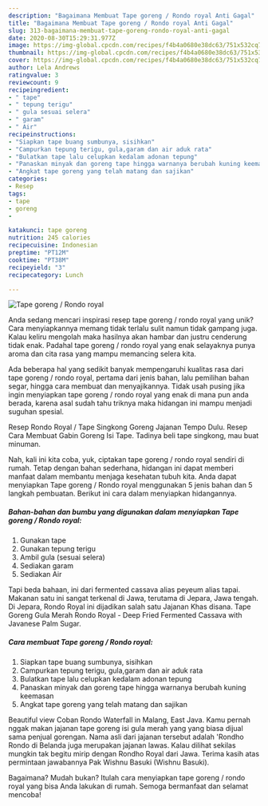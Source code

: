 ```yaml
---
description: "Bagaimana Membuat Tape goreng / Rondo royal Anti Gagal"
title: "Bagaimana Membuat Tape goreng / Rondo royal Anti Gagal"
slug: 313-bagaimana-membuat-tape-goreng-rondo-royal-anti-gagal
date: 2020-08-30T15:29:31.977Z
image: https://img-global.cpcdn.com/recipes/f4b4a0680e38dc63/751x532cq70/tape-goreng-rondo-royal-foto-resep-utama.jpg
thumbnail: https://img-global.cpcdn.com/recipes/f4b4a0680e38dc63/751x532cq70/tape-goreng-rondo-royal-foto-resep-utama.jpg
cover: https://img-global.cpcdn.com/recipes/f4b4a0680e38dc63/751x532cq70/tape-goreng-rondo-royal-foto-resep-utama.jpg
author: Lela Andrews
ratingvalue: 3
reviewcount: 9
recipeingredient:
- " tape"
- " tepung terigu"
- " gula sesuai selera"
- " garam"
- " Air"
recipeinstructions:
- "Siapkan tape buang sumbunya, sisihkan"
- "Campurkan tepung terigu, gula,garam dan air aduk rata"
- "Bulatkan tape lalu celupkan kedalam adonan tepung"
- "Panaskan minyak dan goreng tape hingga warnanya berubah kuning keemasan"
- "Angkat tape goreng yang telah matang dan sajikan"
categories:
- Resep
tags:
- tape
- goreng
- 

katakunci: tape goreng  
nutrition: 245 calories
recipecuisine: Indonesian
preptime: "PT12M"
cooktime: "PT38M"
recipeyield: "3"
recipecategory: Lunch

---
```



![Tape goreng / Rondo royal](https://img-global.cpcdn.com/recipes/f4b4a0680e38dc63/751x532cq70/tape-goreng-rondo-royal-foto-resep-utama.jpg)

Anda sedang mencari inspirasi resep tape goreng / rondo royal yang unik? Cara menyiapkannya memang tidak terlalu sulit namun tidak gampang juga. Kalau keliru mengolah maka hasilnya akan hambar dan justru cenderung tidak enak. Padahal tape goreng / rondo royal yang enak selayaknya punya aroma dan cita rasa yang mampu memancing selera kita.

Ada beberapa hal yang sedikit banyak mempengaruhi kualitas rasa dari tape goreng / rondo royal, pertama dari jenis bahan, lalu pemilihan bahan segar, hingga cara membuat dan menyajikannya. Tidak usah pusing jika ingin menyiapkan tape goreng / rondo royal yang enak di mana pun anda berada, karena asal sudah tahu triknya maka hidangan ini mampu menjadi suguhan spesial.

Resep Rondo Royal / Tape Singkong Goreng Jajanan Tempo Dulu. Resep Cara Membuat Gabin Goreng Isi Tape. Tadinya beli tape singkong, mau buat minuman.


Nah, kali ini kita coba, yuk, ciptakan tape goreng / rondo royal sendiri di rumah. Tetap dengan bahan sederhana, hidangan ini dapat memberi manfaat dalam membantu menjaga kesehatan tubuh kita. Anda dapat menyiapkan Tape goreng / Rondo royal menggunakan 5 jenis bahan dan 5 langkah pembuatan. Berikut ini cara dalam menyiapkan hidangannya.

<!--inarticleads1-->

##### Bahan-bahan dan bumbu yang digunakan dalam menyiapkan Tape goreng / Rondo royal:

1. Gunakan  tape
1. Gunakan  tepung terigu
1. Ambil  gula (sesuai selera)
1. Sediakan  garam
1. Sediakan  Air


Tapi beda bahaan, ini dari fermented cassava alias peyeum alias tapai. Makanan satu ini sangat terkenal di Jawa, terutama di Jepara, Jawa tengah. Di Jepara, Rondo Royal ini dijadikan salah satu Jajanan Khas disana. Tape Goreng Gula Merah Rondo Royal - Deep Fried Fermented Cassava with Javanese Palm Sugar. 

<!--inarticleads2-->

##### Cara membuat Tape goreng / Rondo royal:

1. Siapkan tape buang sumbunya, sisihkan
1. Campurkan tepung terigu, gula,garam dan air aduk rata
1. Bulatkan tape lalu celupkan kedalam adonan tepung
1. Panaskan minyak dan goreng tape hingga warnanya berubah kuning keemasan
1. Angkat tape goreng yang telah matang dan sajikan


Beautiful view Coban Rondo Waterfall in Malang, East Java. Kamu pernah nggak makan jajanan tape goreng isi gula merah yang yang biasa dijual sama penjual gorengan. Nama asli dari jajanan tersebut adalah &#39;Rondho Rondo di Belanda juga merupakan jajanan lawas. Kalau dilihat sekilas mungkin tak begitu mirip dengan Rondho Royal dari Jawa. Terima kasih atas permintaan jawabannya Pak Wishnu Basuki (Wishnu Basuki). 

Bagaimana? Mudah bukan? Itulah cara menyiapkan tape goreng / rondo royal yang bisa Anda lakukan di rumah. Semoga bermanfaat dan selamat mencoba!
